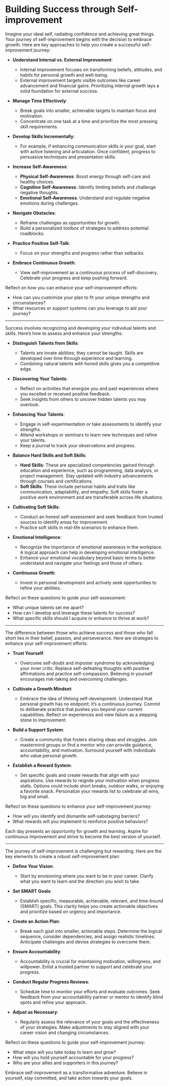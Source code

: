 # Building Success through Self-improvement

Imagine your ideal self, radiating confidence and achieving great things. Your journey of self-improvement begins with the decision to embrace growth. Here are key approaches to help you create a successful self-improvement journey:

- **Understand Internal vs. External Improvement**: 
  - Internal improvement focuses on transforming beliefs, attitudes, and habits for personal growth and well-being.
  - External improvement targets visible outcomes like career advancement and financial gains. Prioritizing internal growth lays a solid foundation for external success.

- **Manage Time Effectively**: 
  - Break goals into smaller, achievable targets to maintain focus and motivation.
  - Concentrate on one task at a time and prioritize the most pressing skill requirements.

- **Develop Skills Incrementally**: 
  - For example, if enhancing communication skills is your goal, start with active listening and articulation. Once confident, progress to persuasive techniques and presentation skills.

- **Increase Self-Awareness**: 
  - **Physical Self-Awareness**: Boost energy through self-care and healthy choices.
  - **Cognitive Self-Awareness**: Identify limiting beliefs and challenge negative thoughts.
  - **Emotional Self-Awareness**: Understand and regulate negative emotions during challenges.

- **Navigate Obstacles**: 
  - Reframe challenges as opportunities for growth. 
  - Build a personalized toolbox of strategies to address potential roadblocks.

- **Practice Positive Self-Talk**: 
  - Focus on your strengths and progress rather than setbacks. 

- **Embrace Continuous Growth**: 
  - View self-improvement as a continuous process of self-discovery. Celebrate your progress and keep pushing forward.

Reflect on how you can enhance your self-improvement efforts:
- How can you customize your plan to fit your unique strengths and circumstances?
- What resources or support systems can you leverage to aid your journey?

---

Success involves recognizing and developing your individual talents and skills. Here’s how to assess and enhance your strengths:

- **Distinguish Talents from Skills**: 
  - Talents are innate abilities; they cannot be taught. Skills are developed over time through experience and learning.
  - Combining natural talents with honed skills gives you a competitive edge.

- **Discovering Your Talents**: 
  - Reflect on activities that energize you and past experiences where you excelled or received positive feedback.
  - Seek insights from others to uncover hidden talents you may overlook.

- **Enhancing Your Talents**: 
  - Engage in self-experimentation or take assessments to identify your strengths.
  - Attend workshops or seminars to learn new techniques and refine your talents.
  - Keep a journal to track your observations and progress.

- **Balance Hard Skills and Soft Skills**: 
  - **Hard Skills**: These are specialized competencies gained through education and experience, such as programming, data analysis, or project management. Stay updated with industry advancements through courses and certifications.
  - **Soft Skills**: These include personal habits and traits like communication, adaptability, and empathy. Soft skills foster a positive work environment and are transferable across life situations.

- **Cultivating Soft Skills**: 
  - Conduct an honest self-assessment and seek feedback from trusted sources to identify areas for improvement.
  - Practice soft skills in real-life scenarios to enhance them.

- **Emotional Intelligence**: 
  - Recognize the importance of emotional awareness in the workplace. A logical approach can help in developing emotional intelligence.
  - Enhance your emotional vocabulary beyond basic terms to better understand and navigate your feelings and those of others.

- **Continuous Growth**: 
  - Invest in personal development and actively seek opportunities to refine your abilities.

Reflect on these questions to guide your self-assessment:
- What unique talents set me apart?
- How can I develop and leverage these talents for success?
- What specific skills should I acquire or enhance to thrive at work?

---

The difference between those who achieve success and those who fall short lies in their belief, passion, and perseverance. Here are strategies to enhance your self-improvement efforts:

- **Trust Yourself**: 
  - Overcome self-doubt and imposter syndrome by acknowledging your inner critic. Replace self-defeating thoughts with positive affirmations and practice self-compassion. Believing in yourself encourages risk-taking and overcoming challenges.

- **Cultivate a Growth Mindset**: 
  - Embrace the idea of lifelong self-development. Understand that personal growth has no endpoint; it’s a continuous journey. Commit to deliberate practice that pushes you beyond your current capabilities. Reflect on experiences and view failure as a stepping stone to improvement.

- **Build a Support System**: 
  - Create a community that fosters sharing ideas and struggles. Join mastermind groups or find a mentor who can provide guidance, accountability, and motivation. Surround yourself with individuals who value personal growth.

- **Establish a Reward System**: 
  - Set specific goals and create rewards that align with your aspirations. Use rewards to reignite your motivation when progress stalls. Options could include short breaks, outdoor walks, or enjoying a favorite snack. Personalize your rewards list to celebrate all wins, big and small.

Reflect on these questions to enhance your self-improvement journey:
- How will you identify and dismantle self-sabotaging barriers?
- What rewards will you implement to reinforce positive behaviors?

Each day presents an opportunity for growth and learning. Aspire for continuous improvement and strive to become the best version of yourself.

---

The journey of self-improvement is challenging but rewarding. Here are the key elements to create a robust self-improvement plan:

- **Define Your Vision**: 
  - Start by envisioning where you want to be in your career. Clarify what you want to learn and the direction you wish to take.

- **Set SMART Goals**: 
  - Establish specific, measurable, achievable, relevant, and time-bound (SMART) goals. This clarity helps you create actionable objectives and prioritize based on urgency and importance.

- **Create an Action Plan**: 
  - Break each goal into smaller, actionable steps. Determine the logical sequence, consider dependencies, and assign realistic timelines. Anticipate challenges and devise strategies to overcome them.

- **Ensure Accountability**: 
  - Accountability is crucial for maintaining motivation, willingness, and willpower. Enlist a trusted partner to support and celebrate your progress.

- **Conduct Regular Progress Reviews**: 
  - Schedule time to monitor your efforts and evaluate outcomes. Seek feedback from your accountability partner or mentor to identify blind spots and refine your approach.

- **Adjust as Necessary**: 
  - Regularly assess the relevance of your goals and the effectiveness of your strategies. Make adjustments to stay aligned with your career vision and changing circumstances.

Reflect on these questions to guide your self-improvement journey:
- What steps will you take today to learn and grow?
- How will you hold yourself accountable for your progress?
- Who are your allies and supporters in this journey?

Embrace self-improvement as a transformative adventure. Believe in yourself, stay committed, and take action towards your goals.